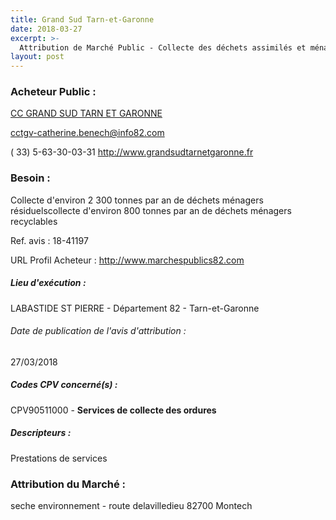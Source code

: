 ```yaml
---
title: Grand Sud Tarn-et-Garonne
date: 2018-03-27
excerpt: >-
  Attribution de Marché Public - Collecte des déchets assimilés et ménagers
layout: post
---
```


### Acheteur Public : 
<a href="/acheteur-32/siren-200066652"> CC GRAND SUD TARN ET GARONNE</a><br/>



cctgv-catherine.benech@info82.com

( 33) 5-63-30-03-31
http://www.grandsudtarnetgaronne.fr
### Besoin :

Collecte d'environ 2 300 tonnes par an de déchets ménagers résiduelscollecte d'environ 800 tonnes par an de déchets ménagers recyclables

Ref. avis : 18-41197

URL Profil Acheteur : http://www.marchespublics82.com

##### Lieu d'exécution :

LABASTIDE ST PIERRE - Département 82 - Tarn-et-Garonne

###### Date de publication de l'avis d'attribution : 
27/03/2018

##### Codes CPV concerné(s) :
CPV90511000 - **Services de collecte des ordures** <br/>

##### Descripteurs :
Prestations de services <br/>

### Attribution du Marché :
seche environnement - route delavilledieu 82700 Montech <br/>
